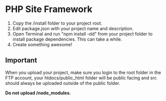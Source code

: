 # PHP Site Framework

1. Copy the /install folder to your project root.
2. Edit package.json with your project name and description.
3. Open Terminal and run "npm install -dd" from your project folder to install package dependencies. This can take a while.
4. Create something awesome!

## Important
When you upload your project, make sure you login to the root folder in the FTP account, your htdocs/public_html folder will be public facing and src should always be uploaded outside of the public folder.

**Do not upload /node_modules.**
